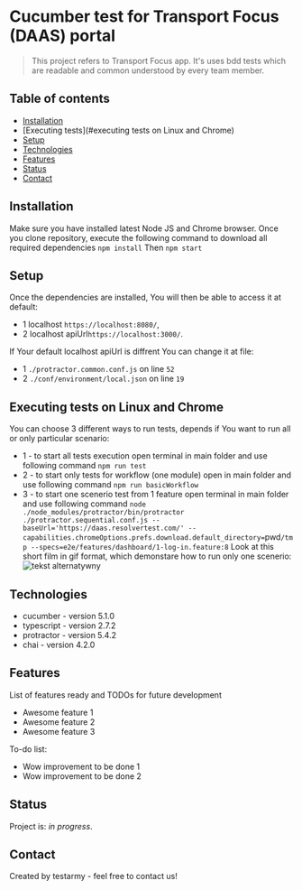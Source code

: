 # Cucumber test for Transport Focus (DAAS) portal
> This project refers to Transport Focus app. It's uses bdd tests which are readable and common understood by every team member.

## Table of contents
* [Installation](#installation)
* [Executing tests](#executing tests on Linux and Chrome)
* [Setup](#setup)
* [Technologies](#technologies)
* [Features](#features)
* [Status](#status)
* [Contact](#contact)

## Installation
Make sure you have installed latest Node JS and Chrome browser. Once you clone repository, execute the following command to download all required dependencies
`npm install`
Then 
`npm start`

## Setup
Once the dependencies are installed, You will then be able to access it at default:
* 1 localhost `https://localhost:8080/`,
* 2 localhost apiUrl`https://localhost:3000/`. 

If Your default localhost apiUrl is diffrent You can change it at file:
* 1 `./protractor.common.conf.js` on line `52`
* 2 `./conf/environment/local.json` on line `19`

## Executing tests on Linux and Chrome
You can choose 3 different ways to run tests, depends if You want to run all or only particular scenario:
* 1 - to start all tests execution open terminal in main folder and use following command
`npm run test`
* 2 - to start only tests for workflow (one module) open in main folder and use following command
`npm run basicWorkflow`
* 3 - to start one scenerio test from 1 feature open terminal in main folder and use following command
`node ./node_modules/protractor/bin/protractor ./protractor.sequential.conf.js --baseUrl='https://daas.resolvertest.com/' --capabilities.chromeOptions.prefs.download.default_directory=`pwd`/tmp --specs=e2e/features/dashboard/1-log-in.feature:8`
Look at this short film in gif format, which demonstare how to run only one scenerio:
![tekst alternatywny](/home/testarmy/projekty/daas-testing-master/film.readme)

## Technologies
* cucumber - version 5.1.0
* typescript - version 2.7.2
* protractor - version 5.4.2
* chai - version 4.2.0

## Features
List of features ready and TODOs for future development
* Awesome feature 1
* Awesome feature 2
* Awesome feature 3

To-do list:
* Wow improvement to be done 1
* Wow improvement to be done 2

## Status
Project is: _in progress_.

## Contact
Created by testarmy - feel free to contact us!
